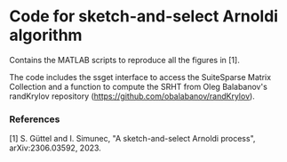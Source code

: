 # Code for sketch-and-select Arnoldi algorithm

Contains the MATLAB scripts to reproduce all the figures in [1]. 

The code includes the ssget interface to access the SuiteSparse Matrix Collection and a function to compute the SRHT from Oleg Balabanov's randKrylov repository (https://github.com/obalabanov/randKrylov).

### References 

[1] S. Güttel and I. Simunec, "A sketch-and-select Arnoldi process", arXiv:2306.03592, 2023.